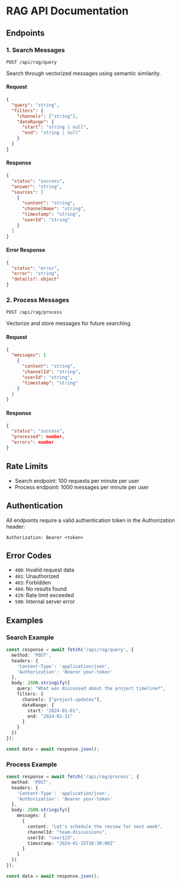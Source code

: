 # RAG API Documentation

## Endpoints

### 1. Search Messages
`POST /api/rag/query`

Search through vectorized messages using semantic similarity.

#### Request
```json
{
  "query": "string",
  "filters": {
    "channels": ["string"],
    "dateRange": {
      "start": "string | null",
      "end": "string | null"
    }
  }
}
```

#### Response
```json
{
  "status": "success",
  "answer": "string",
  "sources": [
    {
      "content": "string",
      "channelName": "string",
      "timestamp": "string",
      "userId": "string"
    }
  ]
}
```

#### Error Response
```json
{
  "status": "error",
  "error": "string",
  "details?: object"
}
```

### 2. Process Messages
`POST /api/rag/process`

Vectorize and store messages for future searching.

#### Request
```json
{
  "messages": [
    {
      "content": "string",
      "channelId": "string",
      "userId": "string",
      "timestamp": "string"
    }
  ]
}
```

#### Response
```json
{
  "status": "success",
  "processed": number,
  "errors": number
}
```

## Rate Limits
- Search endpoint: 100 requests per minute per user
- Process endpoint: 1000 messages per minute per user

## Authentication
All endpoints require a valid authentication token in the Authorization header:
```
Authorization: Bearer <token>
```

## Error Codes
- `400`: Invalid request data
- `401`: Unauthorized
- `403`: Forbidden
- `404`: No results found
- `429`: Rate limit exceeded
- `500`: Internal server error

## Examples

### Search Example
```typescript
const response = await fetch('/api/rag/query', {
  method: 'POST',
  headers: {
    'Content-Type': 'application/json',
    'Authorization': 'Bearer your-token'
  },
  body: JSON.stringify({
    query: "What was discussed about the project timeline?",
    filters: {
      channels: ["project-updates"],
      dateRange: {
        start: "2024-01-01",
        end: "2024-01-31"
      }
    }
  })
});

const data = await response.json();
```

### Process Example
```typescript
const response = await fetch('/api/rag/process', {
  method: 'POST',
  headers: {
    'Content-Type': 'application/json',
    'Authorization': 'Bearer your-token'
  },
  body: JSON.stringify({
    messages: [
      {
        content: "Let's schedule the review for next week",
        channelId: "team-discussions",
        userId: "user123",
        timestamp: "2024-01-15T10:30:00Z"
      }
    ]
  })
});

const data = await response.json();
``` 